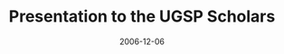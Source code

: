 ---
title: "Presentation to the UGSP Scholars"
project_id: 
date: 2006-12-06
conference_id: ""
presenters:
   - peter_bandettini
summary: "<p>Presentation to the UGSP Scholars</p>"
file: /assets/presentations/T198.ppt
filename: T198.ppt
layout: presentation
---